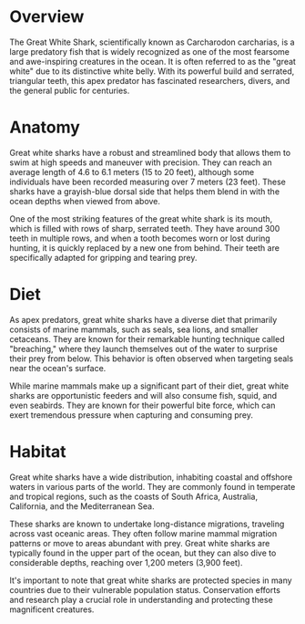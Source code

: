 # Overview

The Great White Shark, scientifically known as Carcharodon carcharias, is a large predatory fish that is widely recognized as one of the most fearsome and awe-inspiring creatures in the ocean. It is often referred to as the "great white" due to its distinctive white belly. With its powerful build and serrated, triangular teeth, this apex predator has fascinated researchers, divers, and the general public for centuries.

# Anatomy

Great white sharks have a robust and streamlined body that allows them to swim at high speeds and maneuver with precision. They can reach an average length of 4.6 to 6.1 meters (15 to 20 feet), although some individuals have been recorded measuring over 7 meters (23 feet). These sharks have a grayish-blue dorsal side that helps them blend in with the ocean depths when viewed from above.

One of the most striking features of the great white shark is its mouth, which is filled with rows of sharp, serrated teeth. They have around 300 teeth in multiple rows, and when a tooth becomes worn or lost during hunting, it is quickly replaced by a new one from behind. Their teeth are specifically adapted for gripping and tearing prey.

# Diet

As apex predators, great white sharks have a diverse diet that primarily consists of marine mammals, such as seals, sea lions, and smaller cetaceans. They are known for their remarkable hunting technique called "breaching," where they launch themselves out of the water to surprise their prey from below. This behavior is often observed when targeting seals near the ocean's surface.

While marine mammals make up a significant part of their diet, great white sharks are opportunistic feeders and will also consume fish, squid, and even seabirds. They are known for their powerful bite force, which can exert tremendous pressure when capturing and consuming prey.

# Habitat

Great white sharks have a wide distribution, inhabiting coastal and offshore waters in various parts of the world. They are commonly found in temperate and tropical regions, such as the coasts of South Africa, Australia, California, and the Mediterranean Sea.

These sharks are known to undertake long-distance migrations, traveling across vast oceanic areas. They often follow marine mammal migration patterns or move to areas abundant with prey. Great white sharks are typically found in the upper part of the ocean, but they can also dive to considerable depths, reaching over 1,200 meters (3,900 feet).

It's important to note that great white sharks are protected species in many countries due to their vulnerable population status. Conservation efforts and research play a crucial role in understanding and protecting these magnificent creatures.